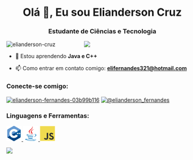 <h1 align="center">Olá 👋, Eu sou Elianderson Cruz</h1>
<h3 align="center">Estudante de Ciências e Tecnologia</h3>
<img align = "right" width ="300" src ="https://media.giphy.com/media/v1.Y2lkPTc5MGI3NjExZWU3NzFlNWM4YWI1NzBhYmFjMmMwOTVlZTVjMWZmMWFmY2U0ZmI4OSZjdD1n/peejAu3BFzm5WfpIuc/giphy.gif">


<p align="left"> <img src="https://komarev.com/ghpvc/?username=elianderson-cruz&label=Profile%20views&color=0e75b6&style=flat" alt="elianderson-cruz" /> </p>

- 🌱 Estou aprendendo **Java e C++**

- 📫 Como entrar em contato comigo: **elifernandes321@hotmail.com**

<h3 align="left">Conecte-se comigo:</h3>
<p align="left">
<a href="https://linkedin.com/in/elianderson-fernandes-03b99b116" target="blank"><img align="center" src="https://raw.githubusercontent.com/rahuldkjain/github-profile-readme-generator/master/src/images/icons/Social/linked-in-alt.svg" alt="elianderson-fernandes-03b99b116" height="30" width="40" /></a>
<a href="https://instagram.com/@elianderson_fernandes" target="blank"><img align="center" src="https://raw.githubusercontent.com/rahuldkjain/github-profile-readme-generator/master/src/images/icons/Social/instagram.svg" alt="@elianderson_fernandes" height="30" width="40" /></a>
</p>

<h3 align="left">Linguagens e Ferramentas:</h3>
<p align="left"> <a href="https://www.w3schools.com/cpp/" target="_blank" rel="noreferrer"> <img src="https://raw.githubusercontent.com/devicons/devicon/master/icons/cplusplus/cplusplus-original.svg" alt="cplusplus" width="40" height="40"/> </a> <a href="https://www.java.com" target="_blank" rel="noreferrer"> <img src="https://raw.githubusercontent.com/devicons/devicon/master/icons/java/java-original.svg" alt="java" width="40" height="40"/> </a> <a href="https://developer.mozilla.org/en-US/docs/Web/JavaScript" target="_blank" rel="noreferrer"> <img src="https://raw.githubusercontent.com/devicons/devicon/master/icons/javascript/javascript-original.svg" alt="javascript" width="40" height="40"/> </a> </p>


<p>

<img height="180em" src="https://github-readme-stats.vercel.app/api?username=Elianderson-Cruz&show_icons=true&theme=dark">

</p>



